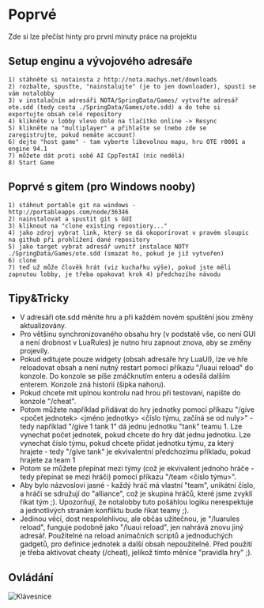 Poprvé
======

Zde si lze přečíst hinty pro první minuty práce na projektu

Setup enginu a vývojového adresáře
----------------------------------

	1) stáhněte si notainsta z http://nota.machys.net/downloads
	2) rozbalte, spusťte, "nainstalujte" (je to jen downloader), spustí se vám notalobby
	3) v instalačním adresáři NOTA/SpringData/Games/ vytvořte adresář ote.sdd (tedy cesta ./SpringData/Games/ote.sdd) a do toho si exportujte obsah celé repository
	4) klikněte v lobby vlevo dole na tlačítko online -> Resync
	5) klikněte na "multiplayer" a přihlašte se (nebo zde se zaregistrujte, pokud nemáte account)
	6) dejte "host game" - tam vyberte libovolnou mapu, hru OTE r0001 a engine 94.1
	7) můžete dát proti sobě AI CppTestAI (nic nedělá)
	8) Start Game

Poprvé s gitem (pro Windows nooby)
----------------------------------

	1) stáhnut portable git na windows - http://portableapps.com/node/36346
	2) nainstalovat a spustit git s GUI
	3) kliknout na "clone existing repostiory..."
	4) jako zdroj vybrat link, který se dá okoporírovat v pravém sloupic na github při prohlížení dané repository
	5) jako target vybrat adresář uvnitř instalace NOTY ./SpringData/Games/ote.sdd (smazat ho, pokud je již vytvořen)
	6) clone
	7) teď už může člověk hrát (viz kuchařku výše), pokud jste měli zapnutou lobby, je třeba opakovat krok 4) předchozího návodu

Tipy&Tricky
-----------

* V adresáři ote.sdd měníte hru a při každém novém spuštění jsou změny aktualizovány.
* Pro většinu synchronizovaného obsahu hry (v podstatě vše, co není GUI a není drobnost v LuaRules) je nutno hru zapnout znova, aby se změny projevily.
* Pokud editujete pouze widgety (obsah adresáře hry LuaUI), lze ve hře reloadovat obsah a není nutný restart pomocí příkazu "/luaui reload" do konzole. Do konzole se píše zmáčknutím enteru a odesílá dalším enterem. Konzole zná historii (šipka nahoru).
* Pokud chcete mít uplnou kontrolu nad hrou při testovaní, napište do konzole "/cheat".
* Potom můžete například přidávat do hry jednotky pomocí příkazu "/give <počet jednotek> <jméno jednotky> <číslo týmu, začíná se od nuly>" - tedy například "/give 1 tank 1" dá jednu jednotku "tank" teamu 1. Lze vynechat počet jednotek, pokud chcete do hry dát jednu jednotku. Lze vynechat číslo týmu, pokud chcete přidat jednotku týmu, za který hrajete - tedy "/give tank" je ekvivalentní předchozímu příkladu, pokud hrajete za team 1
* Potom se můžete přepínat mezi týmy (což je ekvivalent jednoho hráče - tedy přepínat se mezi hráči) pomocí příkazu "/team <číslo týmu>".
* Aby bylo názvosloví jasné - každý hráč má vlastní "team", unikátní číslo, a hráči se sdružují do "alliance", což je skupina hráčů, které jsme zvyklí říkat tým ;). Upozorňují, že notalobby tuto pošáhlou logiku nerespektuje a jednotlivých stranám konfliktu bude říkat teamy ;).
* Jedinou věcí, dost nespolehlivou, ale občas užitečnou, je "/luarules reload", funguje podobně jako "/luaui reload", jen nahrává znovu jiný adresář. Použitelné na reload animačních scriptů a jednoduchých gadgetů, pro definice jednotek a další obsah nepoužitelné. Před použití je třeba aktivovat cheaty (/cheat), jelikož tímto měníce "pravidla hry" ;).

Ovládání
--------

![Klávesnice](http://springrts.com/mediawiki/images/a/a5/KeyboardLayout.jpg)
